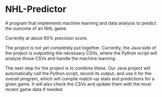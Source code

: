 # NHL-Predictor
A program that implements machine learning and data analysis to predict the outcome of an NHL game.

Currently at about 60% precision score.

The project is not yet completely put together. Currently, the Java side of the project is outputting the necessary CSVs, where the Python script will analyze those CSVs and handle the machine learning. 

The next step for the project is to combine these. Our Java project will automatically call the Python script, record its output, and use it for the overall program, which will compile match-up stats and predictions for a given game. It will also check the CSVs and update them with the most recent game data if needed.
